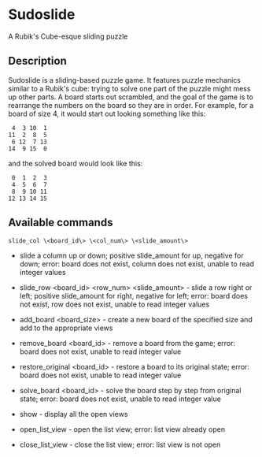 Sudoslide
===============================

A Rubik's Cube-esque sliding puzzle

## Description
Sudoslide is a sliding-based puzzle game. It features puzzle mechanics similar
to a Rubik's cube: trying to solve one part of the puzzle might mess up other
parts. A board starts out scrambled, and the goal of the game is to rearrange 
the numbers on the board so they are in order. For example, 
for a board of size 4, it would start out looking something like this:  

     4  3 10  1  
    11  2  8  5  
     6 12  7 13  
    14  9 15  0  

and the solved board would look like this:  

     0  1  2  3  
     4  5  6  7  
     8  9 10 11  
    12 13 14 15  

## Available commands  
    slide_col \<board_id\> \<col_num\> \<slide_amount\>
* slide a column up or 
down; positive slide_amount for up, negative for down; error: board does not 
exist, column does not exist, unable to read integer values  

* slide_row \<board_id\> \<row_num\> \<slide_amount\> - slide a row right or 
left; positive slide_amount for right, negative for left; error: board does not 
exist, row does not exist, unable to read integer values  

* add_board \<board_size\> - create a new board of the specified size 
and add to the appropriate views  

* remove_board \<board_id\> - remove a board from the game; error: board does
not exist, unable to read integer value  

* restore_original \<board_id\> - restore a board to its original state;
error: board does not exist, unable to read integer value  

* solve_board \<board_id\> - solve the board step by step from original state;
error: board does not exist, unable to read integer value  

* show - display all the open views  

* open_list_view - open the list view; error: list view already open  

* close_list_view - close the list view; error: list view is not open  
